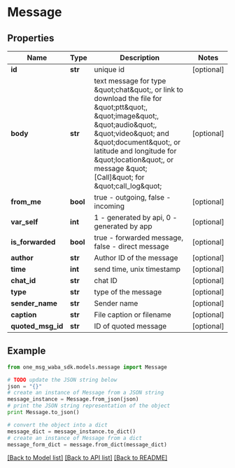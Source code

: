 # Message


## Properties
Name | Type | Description | Notes
------------ | ------------- | ------------- | -------------
**id** | **str** | unique id | [optional] 
**body** | **str** | text message for type \&quot;chat\&quot;, or link to download the file for \&quot;ptt\&quot;, \&quot;image\&quot;, \&quot;audio\&quot;, \&quot;video\&quot; and \&quot;document\&quot;, or latitude and longitude for \&quot;location\&quot;, or message \&quot;[Call]\&quot; for \&quot;call_log\&quot; | [optional] 
**from_me** | **bool** | true - outgoing, false - incoming | [optional] 
**var_self** | **int** | 1 - generated by api, 0 - generated by app | [optional] 
**is_forwarded** | **bool** | true - forwarded message, false - direct message | [optional] 
**author** | **str** | Author ID of the message | [optional] 
**time** | **int** | send time, unix timestamp | [optional] 
**chat_id** | **str** | chat ID | [optional] 
**type** | **str** | type of the message | [optional] 
**sender_name** | **str** | Sender name | [optional] 
**caption** | **str** | File caption or filename | [optional] 
**quoted_msg_id** | **str** | ID of quoted message | [optional] 

## Example

```python
from one_msg_waba_sdk.models.message import Message

# TODO update the JSON string below
json = "{}"
# create an instance of Message from a JSON string
message_instance = Message.from_json(json)
# print the JSON string representation of the object
print Message.to_json()

# convert the object into a dict
message_dict = message_instance.to_dict()
# create an instance of Message from a dict
message_form_dict = message.from_dict(message_dict)
```
[[Back to Model list]](../README.md#documentation-for-models) [[Back to API list]](../README.md#documentation-for-api-endpoints) [[Back to README]](../README.md)


